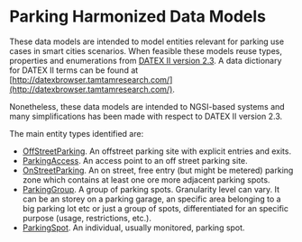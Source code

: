 # Parking Harmonized Data Models

These data models are intended to model entities relevant for parking use cases in smart cities scenarios.
When feasible these models reuse types, properties and enumerations from
[DATEX II version 2.3](http://www.datex2.eu/content/parking-publications-extension-v10a). A data dictionary for
DATEX II terms can be found at [http://datexbrowser.tamtamresearch.com/](http://datexbrowser.tamtamresearch.com/).

Nonetheless, these data models are intended to NGSI-based systems and
many simplifications has been made with respect to DATEX II version 2.3. 
 
The main entity types identified are:

+ [OffStreetParking](../OffStreetParking/doc/spec.md). An offstreet parking site with explicit entries and exits.
+ [ParkingAccess](../ParkingAccess/doc/spec.md). An access point to an off street parking site.
+ [OnStreetParking](../OnStreetParking/doc/spec.md). An on street, free entry (but might be metered) parking zone
which contains at least one ore more adjacent parking spots.
+ [ParkingGroup](../ParkingGroup/doc/spec.md). A group of parking spots. Granularity level can vary.
It can be an storey on a parking garage, an specific area belonging to a big parking lot etc or just a group of spots,
differentiated for an specific purpose (usage, restrictions, etc.). 
+ [ParkingSpot](../ParkingSpot/doc/spec.md). An individual, usually monitored, parking spot. 